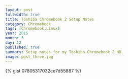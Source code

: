 ```yaml
---
layout: post
fullwidth: true
title: Toshiba Chromebook 2 Setup Notes
category: Chromebook
tags: [Chromebook,Linux]
year: 2015
month: 3
day: 12
published: true
summary: Setup notes for my Toshiba Chromebook 2 HD.
image: post_three.jpg
---
```


{% gist 07805317032ce7d55887 %}

